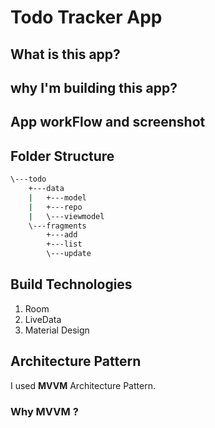 # Todo Tracker App
## What is this app?
## why I'm building this app?
## App workFlow and screenshot
## Folder Structure 
```bash
\---todo
    +---data
    |   +---model
    |   +---repo
    |   \---viewmodel
    \---fragments
        +---add
        +---list
        \---update
```
## Build Technologies
1. Room
1. LiveData
1. Material Design

## Architecture Pattern 
I used **MVVM** Architecture Pattern.
### Why **MVVM** ?

